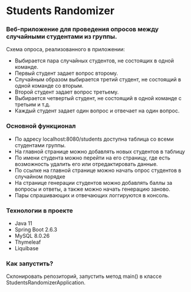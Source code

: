 # Students Randomizer
### Веб-приложение для проведения опросов между случайными студентами из группы. 
Схема опроса, реализованного в приложении:
* Выбирается пара случайных студентов, не состоящих в одной команде.
* Первый студент задает вопрос второму.
* Случайным образом выбирается третий студент, не состоящий в одной команде со вторым.
* Второй студент задает вопрос третьему.
* Выбирается четвертый студент, не состоящий в одной команде с третьим и т.д.
* Каждый студент задает один вопрос и отвечает на один вопрос.
### Основной функционал
* По адресу localhost:8080/students доступна таблица со всеми студентами группы.
* На главной странице можно добавлять новых студентов в таблицу
* По имени студента можно перейти на его страницу, где есть возможность удалить его или отредактировать данные.
* По ссылке на главной странице можно начать опрос студентов в случайном порядке
* На странице генерации студентов можно добавлять баллы за вопросы и ответы, а также можно начать генерацию заново.
* Пары спрашивающих и отвечающих логгируются в консоль.
### Технологии в проекте
* Java 11
* Spring Boot 2.6.3
* MySQL 8.0.26
* Thymeleaf
* Liquibase
### Как запустить?
Склонировать репозиторий, запустить метод main() в классе StudentsRandomizerApplication.
